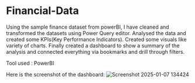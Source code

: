 # Financial-Data
Using the sample finance dataset from powerBI, I have cleaned and transformed the datasets using Power Query editor. Analysed the data and created some KPIs(Key Performance Indicators). Created some visuals like variety of charts. Finally created a dashboard to show a summary of the analysis and connected everything via bookmarks and drill through filters.

Tool used : PowerBI

Here is the screenshot of the dashboard:
![Screenshot 2025-01-07 134424](https://github.com/user-attachments/assets/a36cbf52-9251-4534-946b-0c0e90cbb224)
